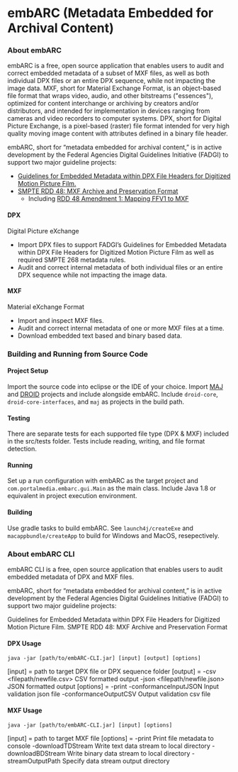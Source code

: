 # embARC (Metadata Embedded for Archival Content)

### About embARC
embARC is a free, open source application that enables users to audit and correct embedded metadata of a subset of MXF files, as well as both individual DPX files or an entire DPX sequence, while not impacting the image data. MXF, short for Material Exchange Format, is an object-based file format that wraps video, audio, and other bitstreams ("essences"), optimized for content interchange or archiving by creators and/or distributors, and intended for implementation in devices ranging from cameras and video recorders to computer systems. DPX, short for Digital Picture Exchange, is a pixel-based (raster) file format intended for very high quality moving image content with attributes defined in a binary file header. 

embARC, short for “metadata embedded for archival content,” is in active development by the Federal Agencies Digital Guidelines Initiative (FADGI) to support two major guideline projects: 
- [Guidelines for Embedded Metadata within DPX File Headers for Digitized Motion Picture Film.](http://www.digitizationguidelines.gov/guidelines/digitize-DPXembedding.html)
- [SMPTE RDD 48: MXF Archive and Preservation Format](http://www.digitizationguidelines.gov/guidelines/MXF_app_spec.html)
    - Including [RDD 48 Amendment 1: Mapping FFV1 to MXF](https://www.digitizationguidelines.gov/guidelines/rdd48-amd1-2022.pdf)

#### DPX
Digital Picture eXchange
- Import DPX files to support FADGI’s Guidelines for Embedded Metadata within DPX File Headers for Digitized Motion Picture Film as well as required SMPTE 268 metadata rules.
- Audit and correct internal metadata of both individual files or an entire DPX sequence while not impacting the image data.

#### MXF
Material eXchange Format
- Import and inspect MXF files.
- Audit and correct internal metadata of one or more MXF files at a time.
- Download embedded text based and binary based data.

### Building and Running from Source Code

#### Project Setup
Import the source code into eclipse or the IDE of your choice. Import [MAJ](https://github.com/PortalMedia/embARC-maj) and [DROID](https://github.com/digital-preservation/droid) projects and include alongside embARC. Include `droid-core`, `droid-core-interfaces`, and `maj` as projects in the build path.

#### Testing
There are separate tests for each supported file type (DPX & MXF) included in the src/tests folder. Tests include reading, writing, and file format detection.

#### Running
Set up a run configuration with embARC as the target project and `com.portalmedia.embarc.gui.Main` as the main class. Include Java 1.8 or equivalent in project execution environment.

#### Building
Use gradle tasks to build embARC. See `launch4j/createExe` and `macappbundle/createApp` to build for Windows and MacOS, resepectively.

### About embARC CLI
embARC CLI is a free, open source application that enables users to audit embedded metadata of DPX and MXF files.

embARC, short for “metadata embedded for archival content,” is in active development by the Federal Agencies Digital Guidelines Initiative (FADGI) to support two major guideline projects:

Guidelines for Embedded Metadata within DPX File Headers for Digitized Motion Picture Film.
SMPTE RDD 48: MXF Archive and Preservation Format

#### DPX Usage
`java -jar [path/to/embARC-CLI.jar] [input] [output] [options]`

[input] = path to target DPX file or DPX sequence folder [output] = -csv <filepath/newfile.csv> CSV formatted output -json <filepath/newfile.json> JSON formatted output [options] = -print -conformanceInputJSON Input validation json file -conformanceOutputCSV Output validation csv file

#### MXF Usage
`java -jar [path/to/embARC-CLI.jar] [input] [options]`

[input] = path to target MXF file [options] = -print Print file metadata to console -downloadTDStream Write text data stream to local directory -downloadBDStream Write binary data stream to local directory -streamOutputPath Specify data stream output directory
